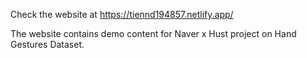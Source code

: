 Check the website at
https://tiennd194857.netlify.app/


The website contains demo content for Naver x Hust project on Hand Gestures Dataset.
